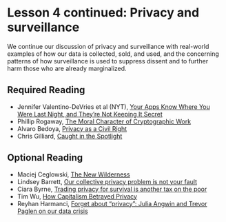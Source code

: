 # Lesson 4 continued: Privacy and surveillance

We continue our discussion of privacy and surveillance with real-world examples of how our data is collected, sold, and used, and the concerning patterns of how surveillance is used to suppress dissent and to further harm those who are already marginalized.

## Required Reading
- Jennifer Valentino-DeVries et al (NYT), [Your Apps Know Where You Were Last Night, and They’re Not Keeping It Secret](https://www.nytimes.com/interactive/2018/12/10/business/location-data-privacy-apps.html)
- Phillip Rogaway, [The Moral Character of Cryptographic Work](https://web.cs.ucdavis.edu/~rogaway/papers/moral-fn.pdf)
- Alvaro Bedoya, [Privacy as a Civil Right](https://papers.ssrn.com/sol3/papers.cfm?abstract_id=3599201)
- Chris Gilliard, [Caught in the Spotlight](https://urbanomnibus.net/2020/01/caught-in-the-spotlight/)

## Optional Reading
- Maciej Ceglowski, [The New Wilderness](https://idlewords.com/2019/06/the_new_wilderness.htm)
- Lindsey Barrett, [Our collective privacy problem is not your fault](https://www.fastcompany.com/90447583/our-collective-privacy-problem-is-not-your-fault)
- Ciara Byrne, [Trading privacy for survival is another tax on the poor](https://www.fastcompany.com/90317495/another-tax-on-the-poor-surrendering-privacy-for-survival)
- Tim Wu, [How Capitalism Betrayed Privacy](https://www.nytimes.com/2019/04/10/opinion/sunday/privacy-capitalism.html)
- Reyhan Harmanci, [Forget about “privacy”: Julia Angwin and Trevor Paglen on our data crisis](https://www.fastcompany.com/90337954/who-cares-about-liberty-julia-angwin-and-trevor-paglen-on-privacy-surveillance-and-the-mess-were-in)

